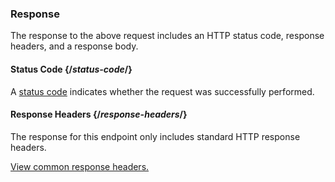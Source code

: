 <h3>Response</h3>

The response to the above request includes an HTTP status code, response headers, and a response body.

#### Status Code {/*status-code*/}

A [status code](FINDME../../Introduction/Status_Codes_and_Error_Messages.htm) indicates whether the request was successfully performed.

#### Response Headers {/*response-headers*/}

The response for this endpoint only includes standard HTTP response headers.

[View common response headers.](FINDME../../Introduction/Common_Request_and_Response_Elements.htm#Response)